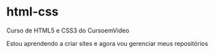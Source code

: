 # html-css

Curso de HTML5 e CSS3 do CursoemVideo

Estou aprendendo a criar sites e agora vou gerenciar meus repositórios
